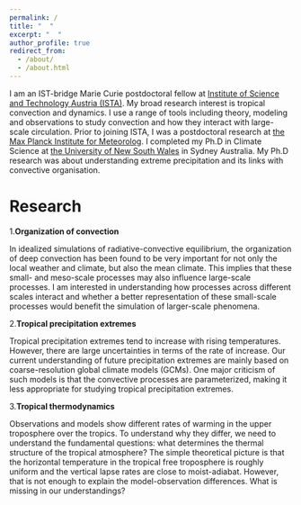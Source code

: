 ```yaml
---
permalink: /
title: "  "
excerpt: "  "
author_profile: true
redirect_from: 
  - /about/
  - /about.html
---
```


I am an IST-bridge Marie Curie postdoctoral fellow at [Institute of Science and Technology Austria (ISTA)](https://ist.ac.at/en/home/). My broad research interest is tropical convection and dynamics. I use a range of tools including theory, modeling and observations to study convection and how they interact with large-scale circulation. Prior to joining ISTA, I was a postdoctoral research at [the Max Planck Institute for Meteorolog](https://mpimet.mpg.de/en/homepage). I completed my Ph.D in Climate Science at  [the University of New South Wales](https://www.unsw.edu.au) in Sydney Australia. My Ph.D research was about understanding extreme precipitation and its links with convective organisation.

Research
======
1.**Organization of convection**

In idealized simulations of radiative-convective equilibrium, the organization of deep convection has been found to be very important for not only the local weather and climate, but also the mean climate. This implies that these small- and meso-scale processes may also influence large-scale processes. I am interested in understanding how processes across different scales interact and whether a better representation of these small-scale processes would benefit the simulation of larger-scale phenomena.


2.**Tropical precipitation extremes**

Tropical precipitation extremes tend to increase with rising temperatures. However, there are large uncertainties in terms of the rate of increase. Our current understanding of future precipitation extremes are mainly based on coarse-resolution global climate models (GCMs). One major criticism of such models is that the convective processes are parameterized, making it less appropriate for studying tropical precipitation extremes. 

3.**Tropical thermodynamics**

Observations and models show different rates of warming in the upper troposphere over the tropics. To understand why they differ, we need to understand the fundamental questions: what determines the thermal structure of the tropical atmosphere? The simple theoretical picture is that the horizontal temperature in the tropical free troposphere is roughly uniform and the vertical lapse rates are close to moist-adiabat. However, that is not enough to explain the model-observation differences. What is missing in our understandings?




